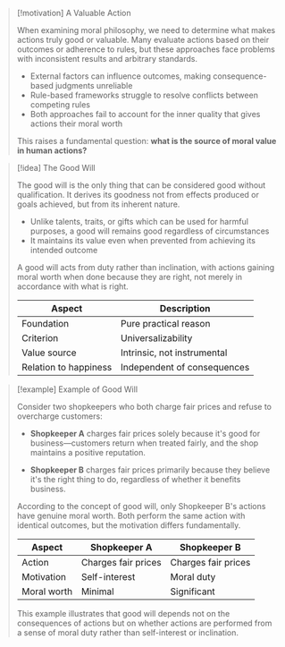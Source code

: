 > [!motivation] A Valuable Action
> 
> When examining moral philosophy, we need to determine what makes actions truly good or valuable. Many evaluate actions based on their outcomes or adherence to rules, but these approaches face problems with inconsistent results and arbitrary standards.
> 
> - External factors can influence outcomes, making consequence-based judgments unreliable
> - Rule-based frameworks struggle to resolve conflicts between competing rules
> - Both approaches fail to account for the inner quality that gives actions their moral worth
> 
> This raises a fundamental question: **what is the source of moral value in human actions?**

> [!idea] The Good Will
> 
> The good will is the only thing that can be considered good without qualification. It derives its goodness not from effects produced or goals achieved, but from its inherent nature.
> 
> - Unlike talents, traits, or gifts which can be used for harmful purposes, a good will remains good regardless of circumstances
> - It maintains its value even when prevented from achieving its intended outcome
> 
> A good will acts from duty rather than inclination, with actions gaining moral worth when done because they are right, not merely in accordance with what is right.
> 
> |Aspect|Description|
> |---|---|
> |Foundation|Pure practical reason|
> |Criterion|Universalizability|
> |Value source|Intrinsic, not instrumental|
> |Relation to happiness|Independent of consequences|

> [!example] Example of Good Will
> 
> Consider two shopkeepers who both charge fair prices and refuse to overcharge customers:
> 
> - **Shopkeeper A** charges fair prices solely because it's good for business—customers return when treated fairly, and the shop maintains a positive reputation.
>     
> - **Shopkeeper B** charges fair prices primarily because they believe it's the right thing to do, regardless of whether it benefits business.
>     
> 
> According to the concept of good will, only Shopkeeper B's actions have genuine moral worth. Both perform the same action with identical outcomes, but the motivation differs fundamentally.
> 
> |Aspect|Shopkeeper A|Shopkeeper B|
> |---|---|---|
> |Action|Charges fair prices|Charges fair prices|
> |Motivation|Self-interest|Moral duty|
> |Moral worth|Minimal|Significant|
> 
> This example illustrates that good will depends not on the consequences of actions but on whether actions are performed from a sense of moral duty rather than self-interest or inclination.